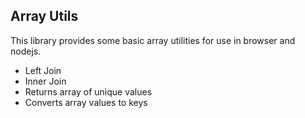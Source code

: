 ## Array Utils

This library provides some basic array utilities for use in browser and nodejs.  

* Left Join
* Inner Join
* Returns array of unique values
* Converts array values to keys